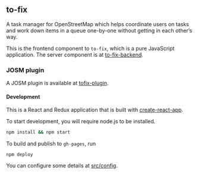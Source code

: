 ## to-fix

A task manager for OpenStreetMap which helps coordinate users on tasks and work down items in a queue one-by-one without getting in each other’s way.

This is the frontend component to `to-fix`, which is a pure JavaScript application. The server
component is at [to-fix-backend](https://github.com/osmlab/to-fix-backend).

### JOSM plugin

A JOSM plugin is available at [tofix-plugin](https://github.com/JOSM/tofix-plugin).

#### Development

This is a React and Redux application that is built with [create-react-app](https://github.com/facebookincubator/create-react-app).

To start development, you will require node.js to be installed.

```sh
npm install && npm start
```

To build and publish to `gh-pages`, run 

```
npm deploy
```

You can configure some details at [src/config](src/config).
